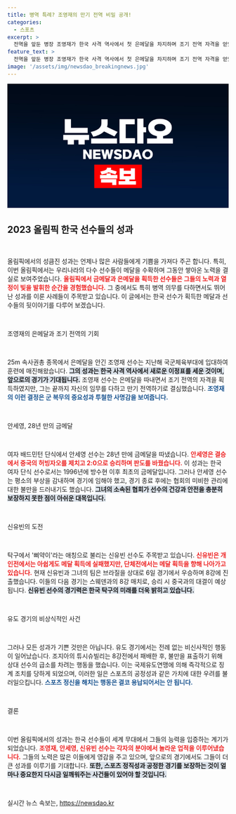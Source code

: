 ```yaml
---
title: 병역 특례? 조영재의 만기 전역 비밀 공개!
categories:
  - 스포츠
excerpt: >
  전역을 앞둔 병장 조영재가 한국 사격 역사에서 첫 은메달을 차지하며 조기 전역 자격을 얻었습니다. 안세영은 28년 만에 배드민턴 금메달을 목에 걸고, 신유빈은 탁구 단체전에서 8강에 진출했습니다. 하지만 유도에서 발생한 비신사적인 행동이 논란이 되고 있습니다.
feature_text: >
  전역을 앞둔 병장 조영재가 한국 사격 역사에서 첫 은메달을 차지하며 조기 전역 자격을 얻었습니다. 안세영은 28년 만에 배드민턴 금메달을 목에 걸고, 신유빈은 탁구 단체전에서 8강에 진출했습니다. 하지만 유도에서 발생한 비신사적인 행동이 논란이 되고 있습니다.
image: '/assets/img/newsdao_breakingnews.jpg'
---
```


<p><img src="/assets/img/newsdao_breakingnews.jpg" alt="firstkoreanews 속보" /></p>

<h2 data-ke-size="size26">2023 올림픽 한국 선수들의 성과</h2>

<p data-ke-size="size16">&nbsp;</p>

<p>올림픽에서의 성큼진 성과는 언제나 많은 사람들에게 기쁨을 가져다 주곤 합니다. 특히, 이번 올림픽에서는 우리나라의 다수 선수들이 메달을 수확하며 그동안 쌓아온 노력을 결실로 보여주었습니다. <b><span style="color: #ee2323;">올림픽에서 금메달과 은메달을 획득한 선수들은 그들의 노력과 열정이 빛을 발휘한 순간을 경험했습니다.</span></b> 그 중에서도 특히 병역 의무를 다하면서도 뛰어난 성과를 이룬 사례들이 주목받고 있습니다. 이 글에서는 한국 선수가 획득한 메달과 선수들의 뒷이야기를 다루어 보겠습니다. </p>

<p data-ke-size="size16">&nbsp;</p>

<p>조영재의 은메달과 조기 전역의 기회</p>

<p data-ke-size="size16">&nbsp;</p>

<p>25m 속사권총 종목에서 은메달을 안긴 조영재 선수는 지난해 국군체육부대에 입대하여 훈련에 매진해왔습니다. <b><span style="background-color: #21538527;">그의 성과는 한국 사격 역사에서 새로운 이정표를 세운 것이며, 앞으로의 경기가 기대됩니다.</span></b> 조영재 선수는 은메달을 따내면서 조기 전역의 자격을 획득하였지만, 그는 끝까지 자신의 임무를 다하고 만기 전역하기로 결심했습니다. <b><span style="color: #1a5490;">조영재의 이런 결정은 군 복무의 중요성과 투철한 사명감을 보여줍니다.</span></b> </p>

<p data-ke-size="size16">&nbsp;</p>

<p>안세영, 28년 만의 금메달</p>

<p data-ke-size="size16">&nbsp;</p>

<p>여자 배드민턴 단식에서 안세영 선수는 28년 만에 금메달을 따냈습니다. <b><span style="color: #ee2323;">안세영은 결승에서 중국의 허빙자오를 제치고 2:0으로 승리하며 판도를 바꿨습니다.</span></b> 이 성과는 한국 여자 단식 선수로서는 1996년에 방수현 이후 최초의 금메달입니다. 그러나 안세영 선수는 평소의 부상을 감내하며 경기에 임해야 했고, 경기 종료 후에는 협회의 미비한 관리에 대한 불만을 드러내기도 했습니다. <b><span style="background-color: #21538527;">그녀의 소속된 협회가 선수의 건강과 안전을 충분히 보장하지 못한 점이 아쉬운 대목입니다.</span></b></p>

<p data-ke-size="size16">&nbsp;</p>

<p>신유빈의 도전</p>

<p data-ke-size="size16">&nbsp;</p>

<p>탁구에서 '삐약이'라는 애칭으로 불리는 신유빈 선수도 주목받고 있습니다. <b><span style="color: #ee2323;">신유빈은 개인전에서는 아쉽게도 메달 획득에 실패했지만, 단체전에서는 메달 획득을 향해 나아가고 있습니다.</span></b> 현재 신유빈과 그녀의 팀은 브라질을 상대로 6일 경기에서 우승하며 8강에 진출했습니다. 이들의 다음 경기는 스웨덴과의 8강 매치로, 승리 시 중국과의 대결이 예상됩니다. <b><span style="background-color: #21538527;">신유빈 선수의 경기력은 한국 탁구의 미래를 더욱 밝히고 있습니다.</span></b></p>

<p data-ke-size="size16">&nbsp;</p>

<p>유도 경기의 비상식적인 사건</p>

<p data-ke-size="size16">&nbsp;</p>

<p>그러나 모든 성과가 기쁜 것만은 아닙니다. 유도 경기에서는 전례 없는 비신사적인 행동이 일어났습니다. 조지아의 튜시슈빌리는 8강전에서 패배한 후, 불만을 표출하기 위해 상대 선수의 급소를 차려는 행동을 했습니다. 이는 국제유도연맹에 의해 즉각적으로 징계 조치를 당하게 되었으며, 이러한 일은 스포츠의 공정성과 같은 가치에 대한 우려를 불러일으킵니다. <b><span style="color: #1a5490;">스포츠 정신을 해치는 행동은 결코 용납되어서는 안 됩니다.</span></b></p>

<p data-ke-size="size16">&nbsp;</p>

<p>결론</p>

<p data-ke-size="size16">&nbsp;</p>

<p>이번 올림픽에서의 성과는 한국 선수들이 세계 무대에서 그들의 능력을 입증하는 계기가 되었습니다. <b><span style="color: #ee2323;">조영재, 안세영, 신유빈 선수는 각자의 분야에서 놀라운 업적을 이루어냈습니다.</span></b> 그들의 노력은 많은 이들에게 영감을 주고 있으며, 앞으로의 경기에서도 그들이 더 큰 성과를 이루기를 기대합니다. <b><span style="background-color: #21538527;">또한, 스포츠 정직성과 공정한 경기를 보장하는 것이 얼마나 중요한지 다시금 일깨워주는 사건들이 있어야 할 것입니다.</span></b> </p>

<p data-ke-size="size16">&nbsp;</p>
실시간 뉴스 속보는, <a href="https://newsdao.kr" rel="dofollow">https://newsdao.kr</a>


